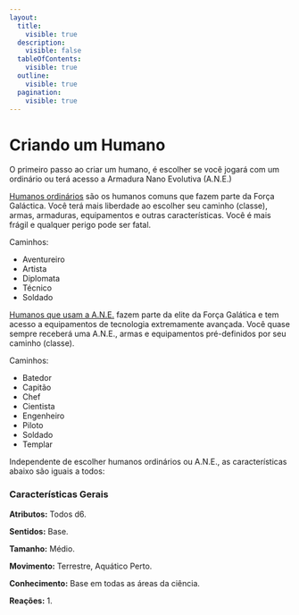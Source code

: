 ```yaml
---
layout:
  title:
    visible: true
  description:
    visible: false
  tableOfContents:
    visible: true
  outline:
    visible: true
  pagination:
    visible: true
---
```


# Criando um Humano

O primeiro passo ao criar um humano, é escolher se você jogará com um ordinário ou terá acesso a Armadura Nano Evolutiva (A.N.E.)

[Humanos ordinários](ordinarios.md) são os humanos comuns que fazem parte da Força Galáctica. Você terá mais liberdade ao escolher seu caminho (classe), armas, armaduras, equipamentos e outras características. Você é mais frágil e qualquer perigo pode ser fatal.

Caminhos:

* Aventureiro
* Artista
* Diplomata
* Técnico
* Soldado

[Humanos que usam a A.N.E.](a.n.e..md) fazem parte da elite da Força Galática e tem acesso a equipamentos de tecnologia extremamente avançada. Você quase sempre receberá uma A.N.E., armas e equipamentos pré-definidos por seu caminho (classe).

Caminhos:

* Batedor
* Capitão
* Chef
* Cientista
* Engenheiro
* Piloto
* Soldado
* Templar

Independente de escolher humanos ordinários ou A.N.E., as características abaixo são iguais a todos:

### Características Gerais

**Atributos:** Todos d6.

**Sentidos:** Base.

**Tamanho:** Médio.

**Movimento:** Terrestre, Aquático Perto.

**Conhecimento:** Base em todas as áreas da ciência.

**Reações:** 1.
